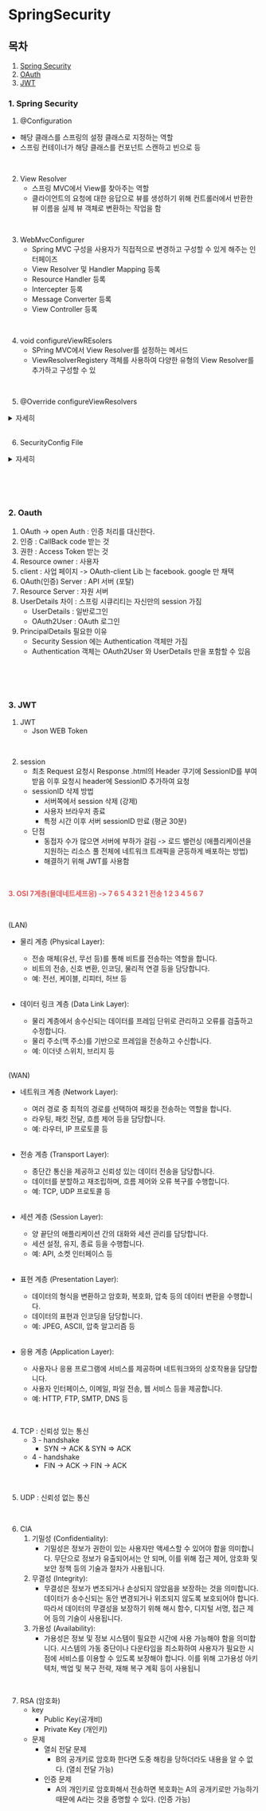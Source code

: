# SpringSecurity

## 목차
1. [Spring Security](#1-spring-security)
2. [OAuth](#2-oauth)
3. [JWT](#3-JWT)


### 1. Spring Security

1. @Configuration
  - 해당 클래스를 스프링의 설정 클래스로 지정하는 역할
  - 스프링 컨테이너가 해당 클래스를 컨포넌트 스캔하고 빈으로 등

<br>

2. View Resolver
   - 스프링 MVC에서 View를 찾아주는 역할
   - 클라이언트의 요청에 대한 응답으로 뷰를 생성하기 위해 컨트롤러에서 반환한 뷰 이름을 실제 뷰 객체로 변환하는 작업을 함

<br>

3. WebMvcConfigurer
   - Spring MVC 구성을 사용자가 직접적으로 변경하고 구성할 수 있게 해주는 인터페이즈
   - View Resolver 및 Handler Mapping 등록
   - Resource Handler 등록
   - Intercepter 등록
   - Message Converter 등록
   - View Controller 등록

<br> 

4. void configureViewREsolers
   - SPring MVC에서 View Resolver를 설정하는 메서드
   - ViewResolverRegistery 객체를 사용하여 다양한 유형의 View Resolver를 추가하고 구성할 수 있

<br> 

5. @Override configureViewResolvers

   
<details>
<summary>자세히</summary>

  public void configureViewResolvers(ViewResolverRegistry registry) {
  
    // MustacheViewResolver 객체 생성
    MustacheViewResolver resolver = new MustacheViewResolver();
    
    // 문자 인코딩 설정
    resolver.setCharset("UTF-8");
    
    // 컨텐츠 타입 설정
    resolver.setContentType("text/html;charset=UTF-8");
    
    // 뷰 파일의 위치(prefix) 설정
    resolver.setPrefix("classpath:/templates/");
    
    // 뷰 파일의 확장자(suffix) 설정
    resolver.setSuffix(".html");
    
    // 설정한 MustacheViewResolver를 뷰 리졸버 레지스트리에 등록
    registry.viewResolver(resolver);
}

</details>

<br> 

6. SecurityConfig File
   
<details>
         <summary>자세히</summary>
   
      ```java
          @Configuration // IoC 빈(bean)을 등록
          @EnableWebSecurity //스프링 시큐리티 필터가 스프링 필터체인에 등록
          public class SecurityConfig {
                 /*
                 기존: WebSecurityConfigurerAdapter를 상속하고 configure매소드를 오버라이딩하여 설정하는 방법
                 현재: SecurityFilterChain을 리턴하는 메소드를 빈에 등록하는 방식(컴포넌트 방식으로 컨테이너가 관리)
                 //https://spring.io/blog/2022/02/21/spring-security-without-the-websecurityconfigureradapter
                 http.csrf().disable();
                 http.authorizeRequests()
                         .antMatchers("/user/**").authenticated()
                         .antMatchers("/manager/**").access("hasRole('ROLE_ADMIN') or hasRole('ROLE_MANAGER')")
                         .antMatchers("/admin").access("\"hasRole('ROLE_ADMIN')")
                         .anyRequest().permitAll();
              }
               */
              @Bean
              public SecurityFilterChain configure(HttpSecurity http) throws Exception {
                   // http.csrf((csrf) -> csrf.disable());
               
                   http.csrf(AbstractHttpConfigurer::disable)
                           .authorizeHttpRequests(authorize ->
                                   authorize
                                           .requestMatchers("/user/**").authenticated()
                                           // "/user/**"로 시작하는 요청은 인증이 필요합니다
                                           .requestMatchers("/manager/**").hasAnyRole("ADMIN", "MANAGER")
                                           // "/manager/**"로 시작하는 요청은 "ADMIN" 또는 "MANAGER" 역할이 필요합니다
                                           .requestMatchers("/admin/**").hasAnyRole("ADMIN")
                                           // "/admin/**"로 시작하는 요청은 "ADMIN" 역할이 필요합니다
                                          .anyRequest().permitAll() // 다른 모든 요청은 인증 없이 허용됩니다
                          )
                          .formLogin(login ->
                                   login
                                           .loginPage("/login") // 사용자 지정 로그인 페이지 URL 설정
                                           //.defaultSuccessUrl("/view/dashboard", true) // 성공 시 대시보드로 이동
                                           //.permitAll() // 로그인 페이지는 모든 사용자에게 허용됩니다
                           );
                   return http.build(); // 구성된 SecurityFilterChain 반환
               }
          }
      ```
         
</details>
   
   
<br><br><br>


### 2. Oauth
1. OAuth -> open Auth : 인증 처리를 대신한다.
2. 인증 : CallBack code 받는 것
3. 권한 : Access Token 받는 것
4. Resource owner : 사용자
5. client : 사업 페이지 -> OAuth-client Lib 는 facebook. google 만 채택
6. OAuth(인증) Server : API 서버 (포탈)
7. Resource Server : 자원 서버
8. UserDetails 차이 : 스프링 시큐리티는 자신만의 session 가짐
   - UserDetails : 일반로그인
   - OAuth2User : OAuth 로그인
9. PrincipalDetails 필요한 이유
   - Security Session 에는 Authentication 객체만 가짐
   - Authentication 객체는 OAuth2User 와 UserDetails 만을 포함할 수 있음

<br><br><br>

### 3. JWT
1. JWT 
   - Json WEB Token

<br>

2. session 
   - 최초 Request 요청시 Response .html의 Header 쿠기에 SessionID를 부여받음 이후 요청시 header에 SessionID 추가하여 요청
   - sessionID 삭제 방법
     - 서버쪽에서 session 삭제 (강제)
     - 사용자 브라우저 종료
     - 특정 시간 이후 서버 sessionID 만료 (평균 30분)
   - 단점
     - 동접자 수가 많으면 서버에 부하가 걸림 -> 로드 밸런싱 (애플리케이션을 지원하는 리소스 풀 전체에 네트워크 트래픽을 균등하게 배포하는 방법)
     - 해결하기 위해 JWT를 사용함

<br>

<b style="color: #dc5a5a"> 3. OSI 7계층(믈데네트세프응) -> 7 6 5 4 3 2 1 전송 1 2 3 4 5 6 7</b>

<br>

   (LAN)
   - 물리 계층 (Physical Layer):
     - 전송 매체(유선, 무선 등)를 통해 비트를 전송하는 역할을 합니다.
     - 비트의 전송, 신호 변환, 인코딩, 물리적 연결 등을 담당합니다.
     - 예: 전선, 케이블, 리피터, 허브 등
      
     <br>
      
   - 데이터 링크 계층 (Data Link Layer):
       - 물리 계층에서 송수신되는 데이터를 프레임 단위로 관리하고 오류를 검출하고 수정합니다.
       - 물리 주소(맥 주소)를 기반으로 프레임을 전송하고 수신합니다.
       - 예: 이더넷 스위치, 브리지 등
        
       <br>
   
   (WAN)
 

   - 네트워크 계층 (Network Layer):
     - 여러 경로 중 최적의 경로를 선택하여 패킷을 전송하는 역할을 합니다.
     - 라우팅, 패킷 전달, 흐름 제어 등을 담당합니다.
     - 예: 라우터, IP 프로토콜 등
   
     <br>
   
   - 전송 계층 (Transport Layer):
       - 종단간 통신을 제공하고 신뢰성 있는 데이터 전송을 담당합니다.
       - 데이터를 분할하고 재조립하며, 흐름 제어와 오류 복구를 수행합니다.
       - 예: TCP, UDP 프로토콜 등
     
     <br>
   
   
   - 세션 계층 (Session Layer):
        - 양 끝단의 애플리케이션 간의 대화와 세션 관리를 담당합니다.
        - 세션 설정, 유지, 종료 등을 수행합니다.
        - 예: API, 소켓 인터페이스 등
   
      <br>
      
   - 표현 계층 (Presentation Layer):
       - 데이터의 형식을 변환하고 암호화, 복호화, 압축 등의 데이터 변환을 수행합니다.
       - 데이터의 표현과 인코딩을 담당합니다.
       - 예: JPEG, ASCII, 압축 알고리즘 등
      
        <br>
      
   - 응용 계층 (Application Layer):
       - 사용자나 응용 프로그램에 서비스를 제공하며 네트워크와의 상호작용을 담당합니다.
       - 사용자 인터페이스, 이메일, 파일 전송, 웹 서비스 등을 제공합니다.
       - 예: HTTP, FTP, SMTP, DNS 등
      
  <br>


4. TCP : 신뢰성 있는 통신
   - 3 - handshake
     - SYN -> ACK & SYN => ACK
   - 4 - handshake
     - FIN -> ACK -> FIN -> ACK

<br>

5. UDP : 신뢰성 없는 통신

<br>

6. CIA 
   1. 기밀성 (Confidentiality):
      - 기밀성은 정보가 권한이 있는 사용자만 액세스할 수 있어야 함을 의미합니다. 무단으로 정보가 유출되어서는 안 되며, 이를 위해 접근 제어, 암호화 및 보안 정책 등의 기술과 절차가 사용됩니다.
   2. 무결성 (Integrity):
      - 무결성은 정보가 변조되거나 손상되지 않았음을 보장하는 것을 의미합니다. 데이터가 송수신되는 동안 변경되거나 위조되지 않도록 보호되어야 합니다. 따라서 데이터의 무결성을 보장하기 위해 해시 함수, 디지털 서명, 접근 제어 등의 기술이 사용됩니다.
   3. 가용성 (Availability):
      - 가용성은 정보 및 정보 시스템이 필요한 시간에 사용 가능해야 함을 의미합니다. 시스템의 가동 중단이나 다운타임을 최소화하여 사용자가 필요한 시점에 서비스를 이용할 수 있도록 보장해야 합니다. 이를 위해 고가용성 아키텍처, 백업 및 복구 전략, 재해 복구 계획 등이 사용됩니

<br>

7. RSA (암호화)
   - key 
     - Public Key(공개비) 
     - Private Key (개인키) 
   - 문제
     - 열쇠 전달 문제 
       - B의 공개키로 암호화 한다면 도중 해킹을 당하더라도 내용을 알 수 없다. (열쇠 전달 가능)
     - 인증 문제
       - A의 개인키로 암호화해서 전송하면 복호화는 A의 공개키로만 가능하기 때문에 A라는 것을 증명할 수 있다. (인증 가능)